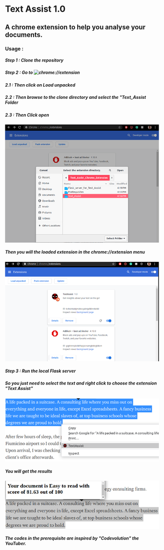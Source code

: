# Text Assist 1.0
## A chrome extension to help you analyse your documents.

### Usage :
##### Step 1 : Clone the repository

##### Step 2 : Go to ![chrome://extension](chrome://extension) 
##### 2.1 : Then click on Load unpacked 
##### 2.2 : Then browse to the clone directory and select the "Text_Assist Folder
##### 2.3 : Then Click open

![](Snaps_for_Readme/browse.png)

##### Then you will the loaded extension in the chrome://extension menu

![](Snaps_for_Readme/Extension_page.png)

##### Step 3 : Run the local Flask server


##### So you just need to select the text and right click to choose the extension "Text Assist"

![](Snaps_for_Readme/selection.png)

##### You will get the results

![](Snaps_for_Readme/score.png)




##### The codes in the prerequisite are inspired by "Codevolution" the YouTuber.
